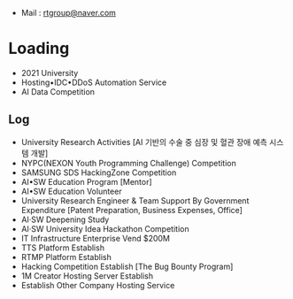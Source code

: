 - Mail : rtgroup@naver.com
# Loading
- 2021 University
- Hosting•IDC•DDoS Automation Service
- AI Data Competition
## Log
- University Research Activities [AI 기반의 수술 중 심장 및 혈관 장애 예측 시스템 개발]
- NYPC(NEXON Youth Programming Challenge) Competition
- SAMSUNG SDS HackingZone Competition
- AI•SW Education Program [Mentor]
- AI•SW Education Volunteer
- University Research Engineer & Team Support By Government Expenditure [Patent Preparation, Business Expenses, Office]
- AI·SW Deepening Study
- AI·SW University Idea Hackathon Competition
- IT Infrastructure Enterprise Vend $200M
- TTS Platform Establish
- RTMP Platform Establish
- Hacking Competition Establish [The Bug Bounty Program]
- 1M Creator Hosting Server Establish
- Establish Other Company Hosting Service
